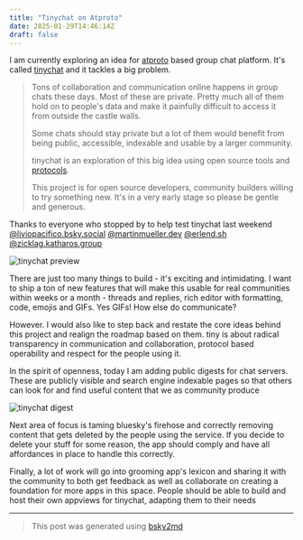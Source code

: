 ```yaml
---
title: "Tinychat on Atproto"
date: 2025-01-29T14:46:14Z
draft: false
---
```


I am currently exploring an idea for [atproto](https://atproto.com/) based group chat platform. It's called [tinychat](https://github.com/callmephilip/tinychat-at-proto) and it tackles a big problem.

> Tons of collaboration and communication online happens in group chats these days. Most of these are private. Pretty much all of them hold on to people's data and make it painfully difficult to access it from outside the castle walls.
> 
> Some chats should stay private but a lot of them would benefit from being public, accessible, indexable and usable by a larger community.
> 
> tinychat is an exploration of this big idea using open source tools and [protocols](https://atproto.com/).
>
> This project is for open source developers, community builders willing to try something new.
> It's in a very early stage so please be gentle and generous.


Thanks to everyone who stopped by to help test tinychat last weekend [@liviopacifico.bsky.social](https://bsky.app/profile/did:plc:2os5jy74d5qrsosprjfxbmaz) [@martinmueller.dev](https://bsky.app/profile/did:plc:lvsesapfm2oyoxni7224saz4) [@erlend.sh](https://bsky.app/profile/did:plc:ad5bwszsc5m5jpj2sfa6uzjk) [@zicklag.katharos.group](https://bsky.app/profile/did:plc:ulg2bzgrgs7ddjjlmhtegk3v)

![tinychat preview](/tc-previev.jpeg)


There are just too many things to build - it's exciting and intimidating. I want to ship a ton of new features that will make this usable for real communities within weeks or a month - threads and replies, rich editor with formatting, code, emojis and GIFs. Yes GIFs! How else do communicate?

However. I would also like to step back and restate the core ideas behind this project and realign the roadmap based on them. tiny is about radical transparency in communication and collaboration, protocol based operability and respect for the people using it.

In the spirit of openness, today I am adding public digests for chat servers. These are publicly visible and search engine indexable pages so that others can look for and find useful content that we as community produce

![tinychat digest](/tc-digest.jpeg)

Next area of focus is taming bluesky's firehose and correctly removing content that gets deleted by the people using the service. If you decide to delete your stuff for some reason, the app should comply and have all affordances in place to handle this correctly.

Finally, a lot of work will go into grooming app's lexicon and sharing it with the community to both get feedback as well as collaborate on creating a foundation for more apps in this space. People should be able to build and host their own appviews for tinychat, adapting them to their needs

---

> This post was generated using [bsky2md](https://bsky2md.deno.dev/?url=https://bsky.app/profile/callmephilip.com/post/3lgl4fdpwcs22)